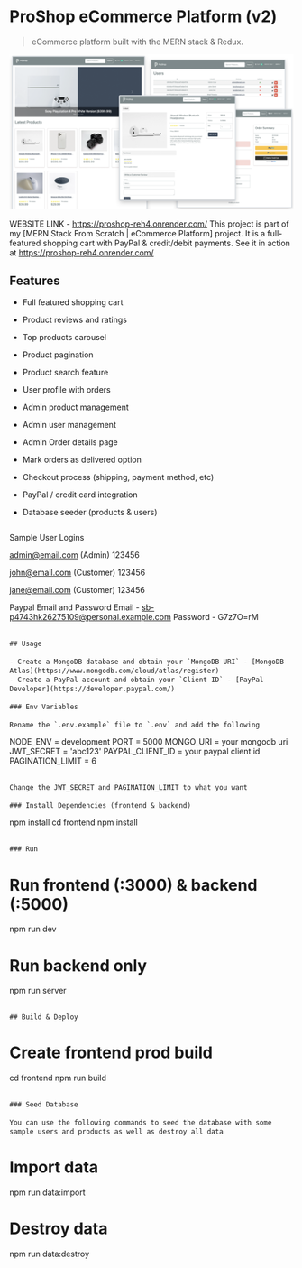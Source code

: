 # ProShop eCommerce Platform (v2)

> eCommerce platform built with the MERN stack & Redux.

<img src="./frontend/public/images/screens.png">

WEBSITE LINK - https://proshop-reh4.onrender.com/
This project is part of my [MERN Stack From Scratch | eCommerce Platform] project. It is a full-featured shopping cart with PayPal & credit/debit payments. See it in action at https://proshop-reh4.onrender.com/

## Features

- Full featured shopping cart
- Product reviews and ratings
- Top products carousel
- Product pagination
- Product search feature
- User profile with orders
- Admin product management
- Admin user management
- Admin Order details page
- Mark orders as delivered option
- Checkout process (shipping, payment method, etc)
- PayPal / credit card integration
- Database seeder (products & users)

  ```
Sample User Logins

admin@email.com (Admin)
123456

john@email.com (Customer)
123456

jane@email.com (Customer)
123456

Paypal Email and Password
Email - sb-p4743hk26275109@personal.example.com
Password - G7z7O=rM

```

## Usage

- Create a MongoDB database and obtain your `MongoDB URI` - [MongoDB Atlas](https://www.mongodb.com/cloud/atlas/register)
- Create a PayPal account and obtain your `Client ID` - [PayPal Developer](https://developer.paypal.com/)

### Env Variables

Rename the `.env.example` file to `.env` and add the following

```
NODE_ENV = development
PORT = 5000
MONGO_URI = your mongodb uri
JWT_SECRET = 'abc123'
PAYPAL_CLIENT_ID = your paypal client id
PAGINATION_LIMIT = 6
```

Change the JWT_SECRET and PAGINATION_LIMIT to what you want

### Install Dependencies (frontend & backend)

```
npm install
cd frontend
npm install
```

### Run

```

# Run frontend (:3000) & backend (:5000)
npm run dev

# Run backend only
npm run server
```

## Build & Deploy

```
# Create frontend prod build
cd frontend
npm run build
```

### Seed Database

You can use the following commands to seed the database with some sample users and products as well as destroy all data

```
# Import data
npm run data:import

# Destroy data
npm run data:destroy
```


